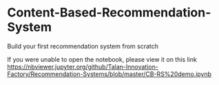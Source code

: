 # Content-Based-Recommendation-System
Build your first recommendation system from scratch

If you were unable to open the notebook, please view it on this link https://nbviewer.jupyter.org/github/Talan-Innovation-Factory/Recommendation-Systems/blob/master/CB-RS%20demo.ipynb
